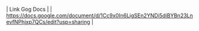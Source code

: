 | Link Gog Docs |
| https://docs.google.com/document/d/1Cc9x0In6LigSEn2YNDi5diBYBn23LnevfNPhjxp7QCs/edit?usp=sharing |